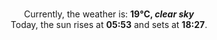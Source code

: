 <p  align="center"><br/>Currently, the weather is: <b> 19°C, <i>clear sky</i></b></br>Today, the sun rises at <b>05:53</b> and sets at <b>18:27</b>.</p>